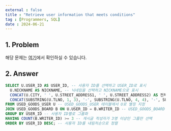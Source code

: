 ```yaml
---
external : false
title : "Retrieve user information that meets conditions"
tag : [Programmers, SQL]
date : 2024-06-21
---
```


## 1. Problem

해당 문제는 [여기](https://school.programmers.co.kr/learn/courses/30/lessons/164670)에서 확인하실 수 있습니다.

## 2. Answer

```sql
SELECT U.USER_ID AS USER_ID, -- 사용자 ID를 선택하고 USER_ID로 표시
  U.NICKNAME AS NICKNAME, -- 닉네임을 선택하고 NICKNAME으로 표시
  CONCAT(U.CITY, ' ', U.STREET_ADDRESS1, ' ', U.STREET_ADDRESS2) AS 전체주소, -- 도시, 첫 번째 거리 주소, 두 번째 거리 주소를 결합하여 전체주소로 표시
  CONCAT(SUBSTRING(U.TLNO, 1, 3), '-', SUBSTRING(U.TLNO, 4, 4), '-', SUBSTRING(U.TLNO, 8)) AS 전화번호 -- 전화번호를 특정 형식으로 결합하여 전화번호로 표시
FROM USED_GOODS_USER U -- USED_GOODS_USER 테이블에서 U로 별칭 지정
JOIN USED_GOODS_BOARD B ON U.USER_ID = B.WRITER_ID -- USED_GOODS_BOARD 테이블과 U.USER_ID를 B.WRITER_ID로 조인
GROUP BY USER_ID -- 사용자 ID별로 그룹화
HAVING COUNT(B.WRITER_ID) >= 3 -- 게시글 작성자가 3명 이상인 그룹만 선택
ORDER BY USER_ID DESC; -- 사용자 ID를 내림차순으로 정렬
```
